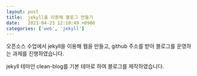 ```yaml
---
layout: post
title:  jekyll을 이용해 블로그 만들기
date:   2021-04-23 12:10:49 +0900
categories: ['web', 'jekyll']
---
```


오픈소스 수업에서 jekyll을 이용해 웹을 만들고, github 주소를 받아 블로그를 운영하는 과제를 진행하였습니다.

jekyll 테마인 clean-blog를 기본 테마로 하여 블로그를 제작하였습니다.